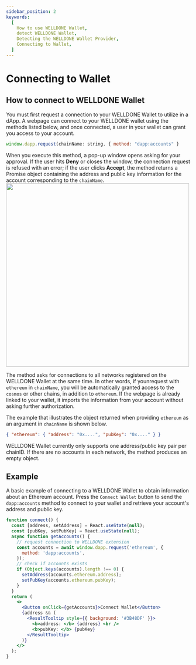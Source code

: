 ```yaml
---
sidebar_position: 2
keywords:
  [
    How to use WELLDONE Wallet,
    detect WELLDONE Wallet,
    Detecting the WELLDONE Wallet Provider,
    Connecting to Wallet,
  ]
---
```


# Connecting to Wallet

## How to connect to WELLDONE Wallet

You must first request a connection to your WELLDONE Wallet to utilize in a dApp. A webpage can connect to your WELLDONE wallet using the methods listed below, and once connected, a user in your wallet can grant you access to your account.

```javascript
window.dapp.request(chainName: string, { method: "dapp:accounts" }
```

When you execute this method, a pop-up window opens asking for your approval. If the user hits **Deny** or closes the window, the connection request is refused with an error; if the user clicks **Accept**, the method returns a Promise object containing the address and public key information for the account corresponding to the `chainName`.
<img src="https://user-images.githubusercontent.com/70956926/178187041-243f3349-b62b-4d2b-bd22-d072eb1b5795.png" width="500"/>

The method asks for connections to all networks registered on the WELLDONE Wallet at the same time. In other words, if younrequest with `ethereum` in `chainName`, you will be automatically granted access to the `cosmos` or other chains, in addition to `ethereum`. If the webpage is already linked to your wallet, it imports the information from your account without asking further authorization.

The example that illustrates the object returned when providing `ethereum` as an argument in `chainName` is shown below.

```json
{ "ethereum": { "address": "0x....", "pubKey": "0x...." } }
```

WELLDONE Wallet currently only supports one address/public key pair per chainID. If there are no accounts in each network, the method produces an empty object.

## Example

A basic example of connecting to a WELLDONE Wallet to obtain information about an Ethereum account. Press the `Connect Wallet` button to send the `dapp:accounts` method to connect to your wallet and retrieve your account's address and public key.

```jsx live
function connect() {
  const [address, setAddress] = React.useState(null);
  const [pubKey, setPubKey] = React.useState(null);
  async function getAccounts() {
    // request connection to WELLDONE extension
    const accounts = await window.dapp.request('ethereum', {
      method: 'dapp:accounts',
    });
    // check if accounts exists
    if (Object.keys(accounts).length !== 0) {
      setAddress(accounts.ethereum.address);
      setPubKey(accounts.ethereum.pubKey);
    }
  }
  return (
    <>
      <Button onClick={getAccounts}>Connect Wallet</Button>
      {address && (
        <ResultTooltip style={{ background: '#3B48DF' }}>
          <b>address: </b> {address} <br />
          <b>pubKey: </b> {pubKey}
        </ResultTooltip>
      )}
    </>
  );
}
```
